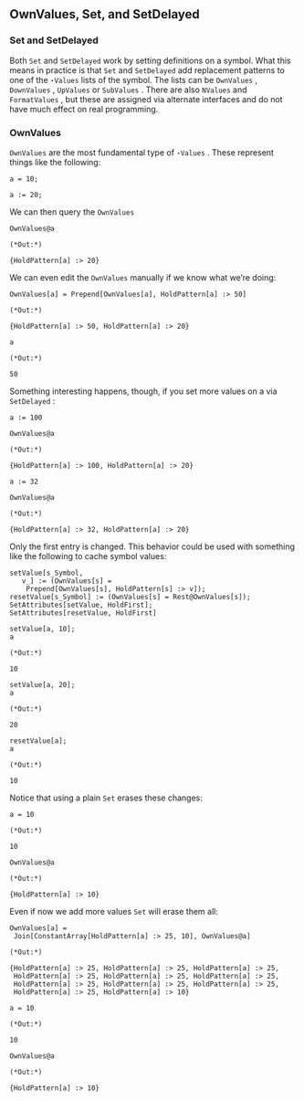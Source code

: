 <a id="ownvalues-set-and-setdelayed" style="width:0;height:0;margin:0;padding:0;">&zwnj;</a>

## OwnValues, Set, and SetDelayed

### Set and SetDelayed

Both  ```Set```  and  ```SetDelayed```  work by setting definitions on a symbol. What this means in practice is that  ```Set```  and  ```SetDelayed```  add replacement patterns to one of the  ```⋆Values```  lists of the symbol. The lists can be  ```OwnValues``` ,  ```DownValues``` ,  ```UpValues```  or  ```SubValues``` . There are also  ```NValues```  and  ```FormatValues``` , but these are assigned via alternate interfaces and do not have much effect on real programming.

### OwnValues

```OwnValues```  are the most fundamental type of  ```⋆Values``` . These represent things like the following:

	a = 10;

	a := 20;

We can then query the  ```OwnValues```

	OwnValues@a

	(*Out:*)
	
	{HoldPattern[a] :> 20}

We can even edit the  ```OwnValues```  manually if we know what we’re doing:

	OwnValues[a] = Prepend[OwnValues[a], HoldPattern[a] :> 50]

	(*Out:*)
	
	{HoldPattern[a] :> 50, HoldPattern[a] :> 20}

	a

	(*Out:*)
	
	50

Something interesting happens, though, if you set more values on a via  ```SetDelayed``` :

	a := 100

	OwnValues@a

	(*Out:*)
	
	{HoldPattern[a] :> 100, HoldPattern[a] :> 20}

	a := 32

	OwnValues@a

	(*Out:*)
	
	{HoldPattern[a] :> 32, HoldPattern[a] :> 20}

Only the first entry is changed. This behavior could be used with something like the following to cache symbol values:

	setValue[s_Symbol, 
	   v_] := (OwnValues[s] = 
	    Prepend[OwnValues[s], HoldPattern[s] :> v]);
	resetValue[s_Symbol] := (OwnValues[s] = Rest@OwnValues[s]);
	SetAttributes[setValue, HoldFirst];
	SetAttributes[resetValue, HoldFirst]

	setValue[a, 10];
	a

	(*Out:*)
	
	10

	setValue[a, 20];
	a

	(*Out:*)
	
	20

	resetValue[a];
	a

	(*Out:*)
	
	10

Notice that using a plain  ```Set```  erases these changes:

	a = 10

	(*Out:*)
	
	10

	OwnValues@a

	(*Out:*)
	
	{HoldPattern[a] :> 10}

Even if now we add more values  ```Set```  will erase them all:

	OwnValues[a] = 
	 Join[ConstantArray[HoldPattern[a] :> 25, 10], OwnValues@a]

	(*Out:*)
	
	{HoldPattern[a] :> 25, HoldPattern[a] :> 25, HoldPattern[a] :> 25, 
	 HoldPattern[a] :> 25, HoldPattern[a] :> 25, HoldPattern[a] :> 25, 
	 HoldPattern[a] :> 25, HoldPattern[a] :> 25, HoldPattern[a] :> 25, 
	 HoldPattern[a] :> 25, HoldPattern[a] :> 10}

	a = 10

	(*Out:*)
	
	10

	OwnValues@a

	(*Out:*)
	
	{HoldPattern[a] :> 10}